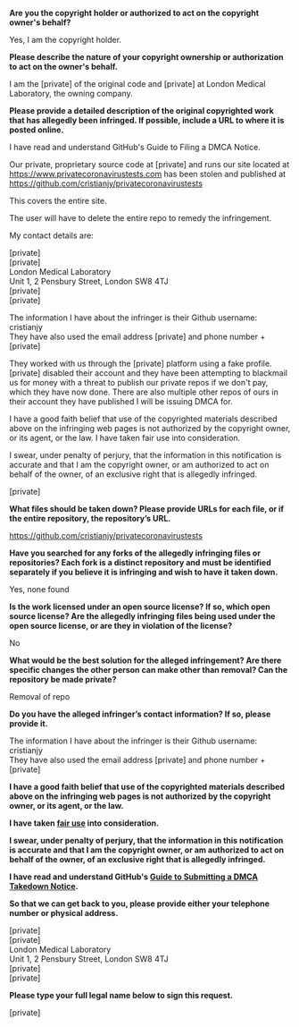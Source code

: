 **Are you the copyright holder or authorized to act on the copyright owner's behalf?**

Yes, I am the copyright holder.

**Please describe the nature of your copyright ownership or authorization to act on the owner's behalf.**

I am the [private] of the original code and [private] at London Medical Laboratory, the owning company.

**Please provide a detailed description of the original copyrighted work that has allegedly been infringed. If possible, include a URL to where it is posted online.**

I have read and understand GitHub's Guide to Filing a DMCA Notice.

Our private, proprietary source code at [private] and runs our site located at https://www.privatecoronavirustests.com has been stolen and published at https://github.com/cristianjy/privatecoronavirustests

This covers the entire site.

The user will have to delete the entire repo to remedy the infringement.

My contact details are:

[private]  
[private]  
London Medical Laboratory  
Unit 1, 2 Pensbury Street, London SW8 4TJ  
[private]  
[private]

The information I have about the infringer is their Github username: cristianjy  
They have also used the email address [private] and phone number +[private]

They worked with us through the [private] platform using a fake profile. [private] disabled their account and they have been attempting to blackmail us for money with a threat to publish our private repos if we don't pay, which they have now done. There are also multiple other repos of ours in their account they have published I will be issuing DMCA for.

I have a good faith belief that use of the copyrighted materials described above on the infringing web pages is not authorized by the copyright owner, or its agent, or the law. I have taken fair use into consideration.

I swear, under penalty of perjury, that the information in this notification is accurate and that I am the copyright owner, or am authorized to act on behalf of the owner, of an exclusive right that is allegedly infringed.

[private]

**What files should be taken down? Please provide URLs for each file, or if the entire repository, the repository’s URL.**

https://github.com/cristianjy/privatecoronavirustests

**Have you searched for any forks of the allegedly infringing files or repositories? Each fork is a distinct repository and must be identified separately if you believe it is infringing and wish to have it taken down.**

Yes, none found

**Is the work licensed under an open source license? If so, which open source license? Are the allegedly infringing files being used under the open source license, or are they in violation of the license?**

No

**What would be the best solution for the alleged infringement? Are there specific changes the other person can make other than removal? Can the repository be made private?**

Removal of repo

**Do you have the alleged infringer’s contact information? If so, please provide it.**

The information I have about the infringer is their Github username: cristianjy  
They have also used the email address [private] and phone number +[private]

**I have a good faith belief that use of the copyrighted materials described above on the infringing web pages is not authorized by the copyright owner, or its agent, or the law.**

**I have taken <a href="https://www.lumendatabase.org/topics/22">fair use</a> into consideration.**

**I swear, under penalty of perjury, that the information in this notification is accurate and that I am the copyright owner, or am authorized to act on behalf of the owner, of an exclusive right that is allegedly infringed.**

**I have read and understand GitHub's <a href="https://docs.github.com/articles/guide-to-submitting-a-dmca-takedown-notice/">Guide to Submitting a DMCA Takedown Notice</a>.**

**So that we can get back to you, please provide either your telephone number or physical address.**

[private]  
[private]  
London Medical Laboratory  
Unit 1, 2 Pensbury Street, London SW8 4TJ  
[private]  
[private]

**Please type your full legal name below to sign this request.**

[private]
